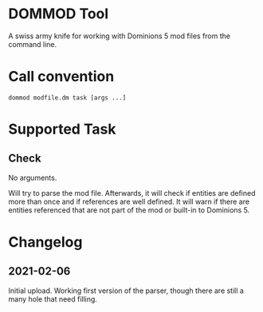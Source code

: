 # DOMMOD Tool

A swiss army knife for working with Dominions 5 mod files from the command line.

# Call convention

```
dommod modfile.dm task [args ...]
```

# Supported Task

## Check

No arguments.

Will try to parse the mod file. Afterwards, it will check if entities are defined more than once and if references are well defined. It will warn if there are entities
referenced that are not part of the mod or built-in to Dominions 5.

# Changelog

## 2021-02-06 

Initial upload. Working first version of the parser, though there are still a many hole that need filling.
